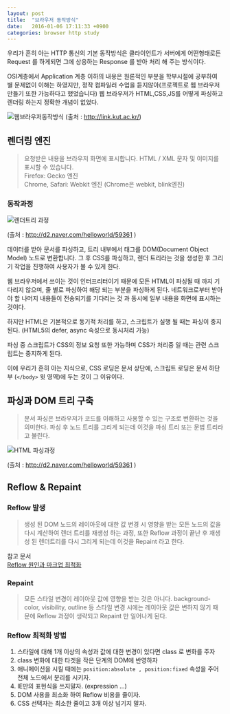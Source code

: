 ```yaml
---
layout: post
title:  "브라우저 동작방식"
date:   2016-01-06 17:11:33 +0900
categories: browser http study
---
```

우리가 흔히 아는 HTTP 통신의 기본 동작방식은 클라이언트가 서버에게 어떤형태로든 Request 
를 하게되면 그에 상응하는 Response 를 받아 처리 해 주는 방식이다.

OSI계층에서 Application 계층 이하의 내용은 원론적인 부분을 학부시절에 공부하여 별 
문제없이 이해는 하였지만, 정작 컴파일러 수업을 듣지않아(프로젝트로 웹 브라우저 만들기 
또한 가능하다고 했었습니다) 웹 브라우저가 HTML,CSS,JS를 어떻게 파싱하고 렌더링 하는지 
정확한 개념이 없었다.

  
![웹브라우저동작방식](https://lh3.googleusercontent.com/4rL64XKIe8n1axUbnqetQQALH6JQt23XhjbF5HFIal0oZocMVzFmo-Lef8BG5OnDzSwsK98tyab5Kmd-yUyHRlVqOiuY8D--Tmz7a-KONaLqPkv0TkPF4H_qVVlRWLoBvjl3TRc)
(출처 : <http://link.kut.ac.kr/>)

## 렌더링 엔진
> 요청받은 내용을 브라우저 화면에 표시합니다. HTML / XML 문자 및 이미지를 표시할 수 
> 있습니다.<br>
> Firefox: Gecko 엔진<br>
> Chrome, Safari: Webkit 엔진 (Chrome은 webkit, blink엔진) 

### 동작과정
![렌더트리 과정](https://lh4.googleusercontent.com/pGAyJ6ONKwYcQaFKU8rujuaylCnPR3ZL3KM5SLHPzttGXI41_4twlwMrds7lEyWpnQms5jUAHXVFkj6v1pWNl5AWmx51dNoKQydRDURIbLx8muFyPRijOy9tuOhqITq2RJgJl0I)

(출처 : <http://d2.naver.com/helloworld/59361> )

데이터를 받아 문서를 파싱하고, 트리 내부에서 태그를 DOM(Document Object Model) 노드로 
변환합니다. 그 후 CSS를 파싱하고, 렌더 트리라는 것을 생성한 후 그리기 작업을 진행하여 
사용자가 볼 수 있게 한다.

웹 브라우저에서 쓰이는 것이 인터프리터이기 때문에 모든 HTML이 파싱될 때 까지 기다리지 
않으며, 줄 별로 파싱하여 해당 되는 부분을 파싱하게 된다. 네트워크로부터 받아야 할 나머지
내용들이 전송되기를 기다리는 것 과 동시에 일부 내용을 화면에 표시하는 것이다.

하지만 HTML은 기본적으로 동기적 처리를 하고, 스크립트가 실행 될 때는 파싱이 중지된다.
(HTML5의 defer, async 속성으로 동시처리 가능)

파싱 중 스크립트가 CSS의 정보 요청 또한 가능하며 CSS가 처리중 일 때는 관련 스크립트는
중지하게 된다.


이에 우리가 흔히 아는 지식으로, CSS 로딩은 문서 상단에, 스크립트 로딩은 문서 하단부 
(```</body>``` 윗 영역)에 두는 것이 그 이유이다.

## 파싱과 DOM 트리 구축
> 문서 파싱은 브라우저가 코드를 이해하고 사용할 수 있는 구조로 변환하는 것을 의미한다.
> 파싱 후 노드 트리를 그리게 되는데 이것을 파싱 트리 또는 문법 트리라고 불린다.

![HTML 파싱과정](http://d2.naver.com/content/images/2015/06/helloworld-59361-9.png)

(출처 : <http://d2.naver.com/helloworld/59361> )

## Reflow & Repaint
### Reflow 발생
> 생성 된 DOM 노드의 레이아웃에 대한 값 변경 시 영향을 받는 모든 노드의 값을 다시 계산하여
> 렌더 트리를 재생성 하는 과정, 또한 Reflow 과정이 끝난 후 재생성 된 렌더트리를 다시
> 그리게 되는데 이것을 Repaint 라고 한다.


참고 문서<br>
[Reflow 원인과 마크업 최적화](https://lists.w3.org/Archives/Public/public-html-ig-ko/2011Sep/att-0031/Reflow_____________________________Tip.pdf)

### Repaint
> 모든 스타일 변경이 레이아웃 값에 영향을 받는 것은 아니다. background-color, visibility,
> outline 등 스타일 변경 시에는 레이아웃 값은 변하지 않기 때문에 Reflow 과정이 생략되고
> Repaint 만 일어나게 된다.

### Reflow 최적화 방법
1. 스타일에 대해 1개 이상의 속성과 값에 대한 변경이 있다면 class 로 변화를 주자
2. class 변화에 대한 타겟을 작은 단계의 DOM에 반영하자
3. 애니메이션을 시킬 때에는 ```position:absolute , position:fixed``` 속성을 주어 전체
	노드에서 분리를 시키자.
4. IE만의 표현식을 쓰지말자. (expression ...)
5. DOM 사용을 최소화 하여 Reflow 비용을 줄이자.
6. CSS 선택자는 최소한 줄이고 3개 이상 넘기지 말자.